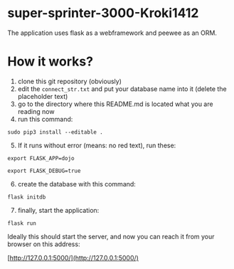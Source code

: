 # super-sprinter-3000-Kroki1412

The application uses flask as a webframework and peewee as an ORM.

# How it works?

1. clone this git repository (obviously)
1. edit the `connect_str.txt` and put your database name into it (delete the placeholder text)
1. go to the directory where this README.md is located what you are reading now
1. run this command:

`sudo pip3 install --editable .`

5. If it runs without error (means: no red text), run these:

`export FLASK_APP=dojo`

`export FLASK_DEBUG=true`

6. create the database with this command:

`flask initdb`

7. finally, start the application:

`flask run`

Ideally this should start the server, and now you can reach it from your browser on this address:

[http://127.0.0.1:5000/](http://127.0.0.1:5000/)


